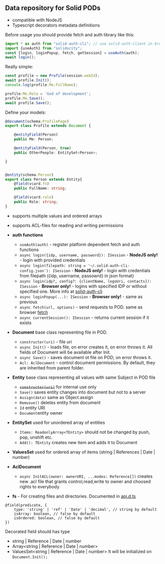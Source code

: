 ## Data repository for Solid PODs

* compatible with NodeJS
* Typescript decorators metadata definitions

Before usage you should provide fetch and auth library like this:
```typescript
import * as auth from "solid-auth-cli"; // use solid-auth-client in browser
import {useAuth} from "solidocity";
const {login, loginPopup, fetch, getSession} = useAuth(auth);
await login();
```

Really simple:
```javascript
const profile = new Profile(session.webId);
await profile.Init();
console.log(profile.Me.FullName);

profile.Me.Role = 'God of development';
profile.Me.Save();
await profile.Save();
```

Define your models:

```typescript
@document(schema.ProfilePage)
export class Profile extends Document {

    @entityField(Person)
    public Me: Person;

    @entityField(Person, true)
    public OtherPeople: EntitySet<Person>;

}


@entity(schema.Person)
export class Person extends Entity{
    @field(vcard.fn)
    public FullName: string;

    @field(vcard.role)
    public Role: string;
}
```

* supports multiple values and ordered arrays
* supports ACL-files for reading and writing permissions

* **auth functions** 
    * `useAuth(auth)` - register platform dependent fetch and auth functions
    * `async login({idp, username, password}): ISession` - **NodeJS only!** - login with provided credentials
    * `async login(filepath: string = '~/.solid-auth-cli-config.json'): ISession` - **NodeJS only!** - login with credentials from filepath ({idp, username, passowrd} in json format)
    * `async login(idp?, config?: {clientName, logoUri, contacts}): ISession` - **Browser only!** -  logins with specified IDP or without specified one. More info at [solid-auth-cli](https://github.com/solid/solid-auth-client)
    * `async loginPopup(...): ISession` -  **Browser only!** - same as previous
    * `async fetch(url, options)` - send requests to POD. same as browser [fetch](https://developer.mozilla.org/ru/docs/Web/API/WindowOrWorkerGlobalScope/fetch)  
    * `async currentSession(): ISession` - returns current session if it exists
    
* **Document** base class representing file in POD.
    * `constructor(uri)` - file uri
    * `async Init()` - loads file, on error creates it, on error throws it. All fields of Document will be available after Init.
    * `async Save()` - saves document ot file on POD; on error throws it.
    * `Acl: AclDocument` - control document permissions. By default, they are inherited from parent folder. 

* **Entity** base class representing all values with same Subject in POD file
   * <s>`constructor(uri)`</s> for internal use only
   * `Save()` saves entity changes into document but not to a server
   * `Assign(data)` same as Object.assign
   * `Remvove()` deletes entity from document
   * `Id` entity URI
   * `Document`entity owner

* **EntitySet** used for unordered array of entities
    * `Items: ReadonlyArray<TEntity>` should not be changed by push, pop, unshift etc.
    * `Add(): TEntity` creates new item and adds it to Document

* **ValuesSet** used for ordered array of items (string | References | Date | number)

* **AclDocument**
    * `async InitACL(owner: ownerURI, ...modes: Reference[])` creates new .acl file that grants control,read,write to owner and choosed rights to everybody 

* **fs** - For creating files and directories. Documented in [api.d.ts](./dist/typings/contracts/api.d.ts)
 
```
@field(predicate, {
    type: 'string' | 'ref' | 'Date' | 'decimal', // string by default
    isArray: boolean, // false by default
    isOrdered: boolean, // false by default
})
```
Decorated field should has type 
- string | Reference | Date | number
- Array<string | Reference | Date | number>
- ValuesSet<string | Reference | Date | number>
It will be initialized on `Document.Init();`
   

  
